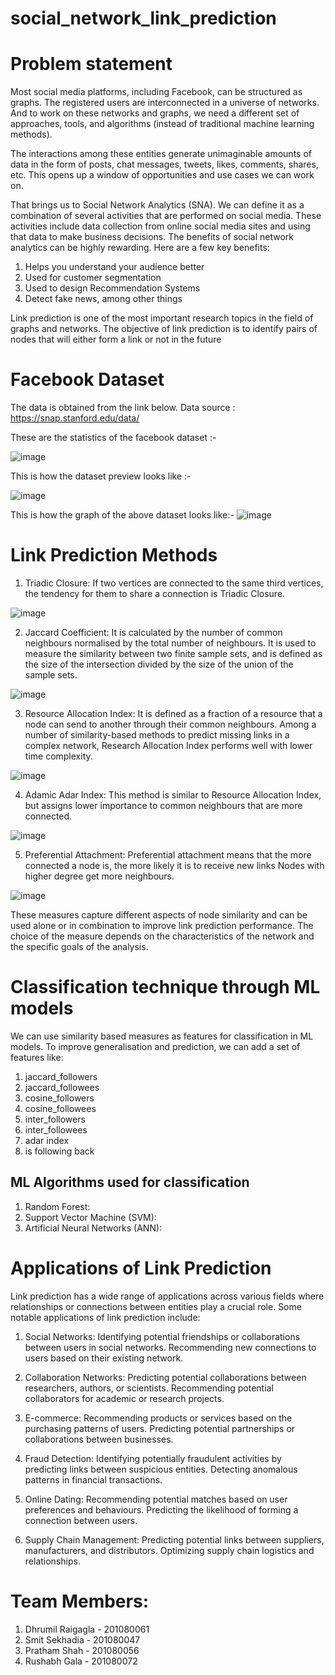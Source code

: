 # social_network_link_prediction

# Problem statement

Most social media platforms, including Facebook, can be structured as graphs. The registered users are interconnected in a universe of networks. And to work on these networks and graphs, we need a different set of approaches, tools, and algorithms (instead of traditional machine learning methods).

The interactions among these entities generate unimaginable amounts of data in the form of posts, chat messages, tweets, likes, comments, shares, etc. This opens up a window of opportunities and use cases we can work on.

That brings us to Social Network Analytics (SNA). We can define it as a combination of several activities that are performed on social media. These activities include data collection from online social media sites and using that data to make business decisions.
The benefits of social network analytics can be highly rewarding. Here are a few key benefits:
1. Helps you understand your audience better
2. Used for customer segmentation
3. Used to design Recommendation Systems
4. Detect fake news, among other things

Link prediction is one of the most important research topics in the field of graphs and networks. The objective of link prediction is to identify pairs of nodes that will either form a link or not in the future

# Facebook Dataset

The data is obtained from the link below.
Data source : https://snap.stanford.edu/data/

These are the statistics of the facebook dataset :-

![image](https://github.com/smitsekhadiaa/social_network_link_prediction/assets/90528630/2df4d8cc-ef92-4551-a42c-eb075c7d2d5f)


This is how the dataset preview looks like :-

![image](https://github.com/smitsekhadiaa/social_network_link_prediction/assets/90528630/a585ca18-1f30-4f59-926c-1bfb1b0bb12f)


This is how the graph of the above dataset looks like:-
![image](https://github.com/smitsekhadiaa/social_network_link_prediction/assets/90528630/c44adfe0-3753-40e1-ad3c-86bdb0a55cb4)

# Link Prediction Methods


1. Triadic Closure:
If two vertices are connected to the same third vertices, the tendency for them to share a connection is Triadic Closure.

![image](https://github.com/smitsekhadiaa/social_network_link_prediction/assets/90528630/7b510115-4193-4601-83be-18be40dddc5b)



2. Jaccard Coefficient:
It is calculated by the number of common neighbours normalised by the total number of neighbours. It is used to measure the similarity between two finite sample sets, and is defined as the size of the intersection divided by the size of the union of the sample sets.

![image](https://github.com/smitsekhadiaa/social_network_link_prediction/assets/90528630/27c0cb0e-971e-487e-8e52-8b0ffc394eac)

3. Resource Allocation Index:
It is defined as a fraction of a resource that a node can send to another through their common neighbours. Among a number of similarity-based methods to predict missing links in a complex network, Research Allocation Index performs well with lower time complexity. 

![image](https://github.com/smitsekhadiaa/social_network_link_prediction/assets/90528630/2d270d6d-87a5-4dbb-8124-5b66f5c687f7)


4. Adamic Adar Index:
This method is similar to Resource Allocation Index, but assigns lower importance to common neighbours that are more connected.

![image](https://github.com/smitsekhadiaa/social_network_link_prediction/assets/90528630/ac1f674f-942e-4047-a7fe-9a66870cb2f3)



5. Preferential Attachment:
Preferential attachment means that the more connected a node is, the more likely it is to receive new links Nodes with higher degree get more neighbours.

![image](https://github.com/smitsekhadiaa/social_network_link_prediction/assets/90528630/2b7a757a-e2c9-4e9a-93e6-89629192829a)


These measures capture different aspects of node similarity and can be used alone or in combination to improve link prediction performance. The choice of the measure depends on the characteristics of the network and the specific goals of the analysis.


# Classification technique through ML models

We can  use similarity based measures as features for classification in ML models.
To improve generalisation and prediction, we can add a set of features like: 
1. jaccard_followers 
2. jaccard_followees 
3. cosine_followers 
4. cosine_followees 
5. inter_followers 
6. inter_followees 
7. adar index 
8. is following back

## ML Algorithms used for classification

1. Random Forest:
2. Support Vector Machine (SVM):
3. Artificial Neural Networks (ANN):


# Applications of Link Prediction
Link prediction has a wide range of applications across various fields where relationships or connections between entities play a crucial role. Some notable applications of link prediction include:

1. Social Networks:
Identifying potential friendships or collaborations between users in social networks.
Recommending new connections to users based on their existing network.

2. Collaboration Networks:
Predicting potential collaborations between researchers, authors, or scientists.
Recommending potential collaborators for academic or research projects.

3. E-commerce:
Recommending products or services based on the purchasing patterns of users.
Predicting potential partnerships or collaborations between businesses.

4. Fraud Detection:
Identifying potentially fraudulent activities by predicting links between suspicious entities.
Detecting anomalous patterns in financial transactions.

5. Online Dating:
Recommending potential matches based on user preferences and behaviours.
Predicting the likelihood of forming a connection between users.

6. Supply Chain Management:
Predicting potential links between suppliers, manufacturers, and distributors.
Optimizing supply chain logistics and relationships.



# Team Members:
1. Dhrumil Raigagla - 201080061
2. Smit Sekhadia - 201080047
3. Pratham Shah - 201080056
4. Rushabh Gala - 201080072


